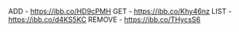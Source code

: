 ADD - https://ibb.co/HD9cPMH
GET - https://ibb.co/Khy46nz
LIST - https://ibb.co/d4KS5KC
REMOVE - https://ibb.co/THycsS6
